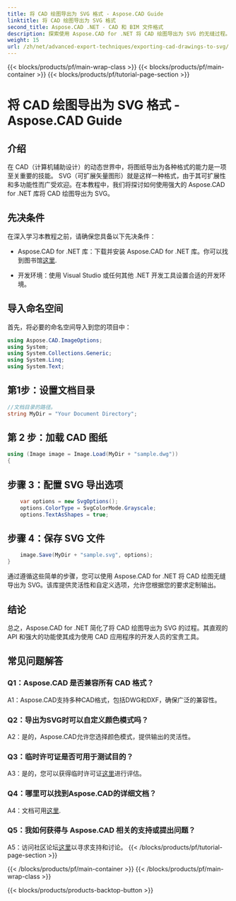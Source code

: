 ```yaml
---
title: 将 CAD 绘图导出为 SVG 格式 - Aspose.CAD Guide
linktitle: 将 CAD 绘图导出为 SVG 格式
second_title: Aspose.CAD .NET - CAD 和 BIM 文件格式
description: 探索使用 Aspose.CAD for .NET 将 CAD 绘图导出为 SVG 的无缝过程。通过灵活性和自定义增强您的 CAD 开发。
weight: 15
url: /zh/net/advanced-export-techniques/exporting-cad-drawings-to-svg/
---
```


{{< blocks/products/pf/main-wrap-class >}}
{{< blocks/products/pf/main-container >}}
{{< blocks/products/pf/tutorial-page-section >}}

# 将 CAD 绘图导出为 SVG 格式 - Aspose.CAD Guide

## 介绍

在 CAD（计算机辅助设计）的动态世界中，将图纸导出为各种格式的能力是一项至关重要的技能。 SVG（可扩展矢量图形）就是这样一种格式，由于其可扩展性和多功能性而广受欢迎。在本教程中，我们将探讨如何使用强大的 Aspose.CAD for .NET 库将 CAD 绘图导出为 SVG。

## 先决条件

在深入学习本教程之前，请确保您具备以下先决条件：

-  Aspose.CAD for .NET 库：下载并安装 Aspose.CAD for .NET 库。你可以找到图书馆[这里](https://releases.aspose.com/cad/net/).

- 开发环境：使用 Visual Studio 或任何其他 .NET 开发工具设置合适的开发环境。

## 导入命名空间

首先，将必要的命名空间导入到您的项目中：

```csharp
using Aspose.CAD.ImageOptions;
using System;
using System.Collections.Generic;
using System.Linq;
using System.Text;
```

## 第1步：设置文档目录

```csharp
//文档目录的路径。
string MyDir = "Your Document Directory";
```

## 第 2 步：加载 CAD 图纸

```csharp
using (Image image = Image.Load(MyDir + "sample.dwg"))
{
```

## 步骤 3：配置 SVG 导出选项

```csharp
    var options = new SvgOptions();
    options.ColorType = SvgColorMode.Grayscale;
    options.TextAsShapes = true;
```

## 步骤 4：保存 SVG 文件

```csharp
    image.Save(MyDir + "sample.svg", options);
}
```

通过遵循这些简单的步骤，您可以使用 Aspose.CAD for .NET 将 CAD 绘图无缝导出为 SVG。该库提供灵活性和自定义选项，允许您根据您的要求定制输出。

## 结论

总之，Aspose.CAD for .NET 简化了将 CAD 绘图导出为 SVG 的过程。其直观的 API 和强大的功能使其成为使用 CAD 应用程序的开发人员的宝贵工具。

## 常见问题解答

### Q1：Aspose.CAD 是否兼容所有 CAD 格式？

A1：Aspose.CAD支持多种CAD格式，包括DWG和DXF，确保广泛的兼容性。

### Q2：导出为SVG时可以自定义颜色模式吗？

A2：是的，Aspose.CAD允许您选择颜色模式，提供输出的灵活性。

### Q3：临时许可证是否可用于测试目的？

 A3：是的，您可以获得临时许可证[这里](https://purchase.aspose.com/temporary-license/)进行评估。

### Q4：哪里可以找到Aspose.CAD的详细文档？

 A4：文档可用[这里](https://reference.aspose.com/cad/net/).

### Q5：我如何获得与 Aspose.CAD 相关的支持或提出问题？

 A5：访问社区论坛[这里](https://forum.aspose.com/c/cad/19)以寻求支持和讨论。
{{< /blocks/products/pf/tutorial-page-section >}}

{{< /blocks/products/pf/main-container >}}
{{< /blocks/products/pf/main-wrap-class >}}

{{< blocks/products/products-backtop-button >}}
